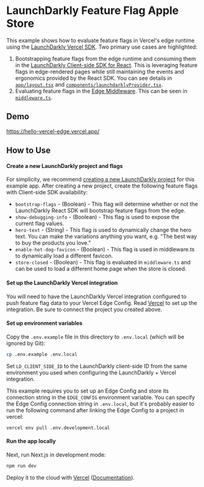 # LaunchDarkly Feature Flag Apple Store

This example shows how to evaluate feature flags in Vercel's edge runtime using the [LaunchDarkly Vercel SDK](https://github.com/launchdarkly/js-core/tree/main/packages/sdk/vercel). Two primary use cases are highlighted:

1. Bootstrapping feature flags from the edge runtime and consuming them in the [LaunchDarkly Client-side SDK for React](https://github.com/launchdarkly/react-client-sdk). This is leveraging feature flags in edge-rendered pages while still maintaining the events and ergonomics provided by the React SDK. You can see details in [`app/layout.tsx`](./app/layout.tsx) and [`components/launchdarklyProvider.tsx`](./components/launchdarklyProvider.tsx).
2. Evaluating feature flags in the [Edge Middleware](https://vercel.com/docs/concepts/functions/edge-middleware). This can be seen in [`middleware.ts`](./middleware.ts).

## Demo

https://hello-vercel-edge.vercel.app/

## How to Use

#### Create a new LaunchDarkly project and flags

For simplicity, we recommend [creating a new LaunchDarkly project](https://docs.launchdarkly.com/home/organize/projects/?q=create+proj) for this example app. After creating a new project, create the following feature flags with Client-side SDK availability:

- `bootstrap-flags` - (Boolean) - This flag will determine whether or not the LaunchDarkly React SDK will bootstrap feature flags from the edge.
- `show-debugging-info` - (Boolean) - This flag is used to expose the current flag values.
- `hero-text` - (String) - This flag is used to dynamically change the hero text. You can make the variations anything you want, e.g. "The best way to buy the products you love."
- `enable-hot-dog-favicon` - (Boolean) - This flag is used in middleware.ts to dynamically load a different favicon.
- `store-closed` - (Boolean) - This flag is evaluated in `middleware.ts` and can be used to load a different home page when the store is closed.

#### Set up the LaunchDarkly Vercel integration

You will need to have the LaunchDarkly Vercel integration configured to push feature flag data to your Vercel Edge Config. Read [Vercel](https://docs.launchdarkly.com/integrations/vercel/) to set up the integration. Be sure to connect the project you created above.

#### Set up environment variables

Copy the `.env.example` file in this directory to `.env.local` (which will be ignored by Git):

```bash
cp .env.example .env.local
```

Set `LD_CLIENT_SIDE_ID` to the LaunchDarkly client-side ID from the same environment you used when configuring the LaunchDarkly + Vercel integration.

This example requires you to set up an Edge Config and store its connection string in the `EDGE_CONFIG` environment variable. You can specify the Edge Config connection string in `.env.local`, but it's probably easier to run the following command after linking the Edge Config to a project in vercel:

```
vercel env pull .env.development.local
```

#### Run the app locally

Next, run Next.js in development mode:

```bash
npm run dev
```

Deploy it to the cloud with [Vercel](https://vercel.com/new?utm_source=github&utm_medium=readme&utm_campaign=edge-middleware-eap) ([Documentation](https://nextjs.org/docs/deployment)).

